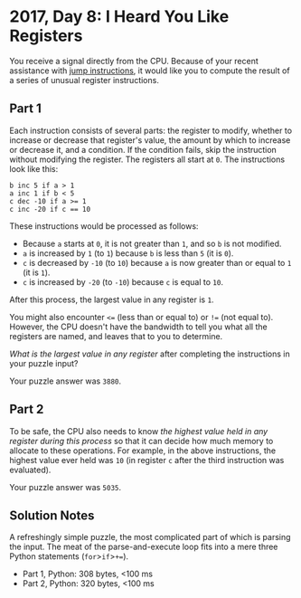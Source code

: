 # 2017, Day 8: I Heard You Like Registers

You receive a signal directly from the CPU. Because of your recent assistance with [jump instructions](5), it would like you to compute the result of a series of unusual register instructions.

## Part 1

Each instruction consists of several parts: the register to modify, whether to increase or decrease that register's value, the amount by which to increase or decrease it, and a condition. If the condition fails, skip the instruction without modifying the register. The registers all start at `0`. The instructions look like this:

    b inc 5 if a > 1
    a inc 1 if b < 5
    c dec -10 if a >= 1
    c inc -20 if c == 10
    

These instructions would be processed as follows:

*   Because `a` starts at `0`, it is not greater than `1`, and so `b` is not modified.
*   `a` is increased by `1` (to `1`) because `b` is less than `5` (it is `0`).
*   `c` is decreased by `-10` (to `10`) because `a` is now greater than or equal to `1` (it is `1`).
*   `c` is increased by `-20` (to `-10`) because `c` is equal to `10`.

After this process, the largest value in any register is `1`.

You might also encounter `<=` (less than or equal to) or `!=` (not equal to). However, the CPU doesn't have the bandwidth to tell you what all the registers are named, and leaves that to you to determine.

_What is the largest value in any register_ after completing the instructions in your puzzle input?

Your puzzle answer was `3880`.

## Part 2

To be safe, the CPU also needs to know _the highest value held in any register during this process_ so that it can decide how much memory to allocate to these operations. For example, in the above instructions, the highest value ever held was `10` (in register `c` after the third instruction was evaluated).

Your puzzle answer was `5035`.


## Solution Notes

A refreshingly simple puzzle, the most complicated part of which is parsing the input. The meat of the parse-and-execute loop fits into a mere three Python statements (`for`>`if`>`+=`).

* Part 1, Python: 308 bytes, <100 ms
* Part 2, Python: 320 bytes, <100 ms
